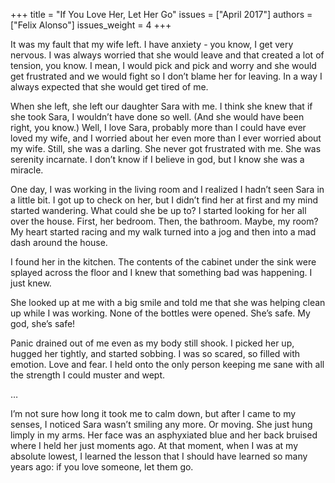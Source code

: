+++
title = "If You Love Her, Let Her Go"
issues = ["April 2017"]
authors = ["Felix Alonso"]
issues_weight = 4
+++

It was my fault that my wife left. I have anxiety - you know, I get very nervous. I was always worried that she would leave and that created a lot of tension, you know. I mean, I would pick and pick and worry and she would get frustrated and we would fight so I don’t blame her for leaving. In a way I always expected that she would get tired of me.

When she left, she left our daughter Sara with me. I think she knew that if she took Sara, I wouldn’t have done so well. (And she would have been right, you know.) Well, I love Sara, probably more than I could have ever loved my wife, and I worried about her even more than I ever worried about my wife. Still, she was a darling. She never got frustrated with me. She was serenity incarnate. I don’t know if I believe in god, but I know she was a miracle.

One day, I was working in the living room and I realized I hadn’t seen Sara in a little bit. I got up to check on her, but I didn’t find her at first and my mind started wandering. What could she be up to? I started looking for her all over the house. First, her bedroom. Then, the bathroom. Maybe, my room? My heart started racing and my walk turned into a jog and then into a mad dash around the house.

I found her in the kitchen. The contents of the cabinet under the sink were splayed across the floor and I knew that something bad was happening. I just knew.

She looked up at me with a big smile and told me that she was helping clean up while I was working. None of the bottles were opened. She’s safe. My god, she’s safe!

Panic drained out of me even as my body still shook. I picked her up, hugged her tightly, and started sobbing. I was so scared, so filled with emotion. Love and fear. I held onto the only person keeping me sane with all the strength I could muster and wept.

…

I’m not sure how long it took me to calm down, but after I came to my senses, I noticed Sara wasn’t smiling any more. Or moving. She just hung limply in my arms. Her face was an asphyxiated blue and her back bruised where I held her just moments ago. At that moment, when I was at my absolute lowest, I learned the lesson that I should have learned so many years ago: if you love someone, let them go.
